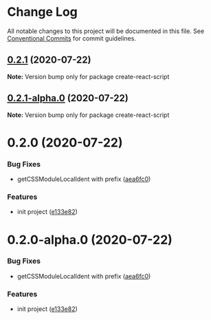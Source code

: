 # Change Log

All notable changes to this project will be documented in this file.
See [Conventional Commits](https://conventionalcommits.org) for commit guidelines.

## [0.2.1](https://github.com/cattuan/split-bill/compare/create-react-script@0.2.0...create-react-script@0.2.1) (2020-07-22)

**Note:** Version bump only for package create-react-script





## [0.2.1-alpha.0](https://github.com/cattuan/split-bill/compare/create-react-script@0.2.0...create-react-script@0.2.1-alpha.0) (2020-07-22)

**Note:** Version bump only for package create-react-script





# 0.2.0 (2020-07-22)


### Bug Fixes

* getCSSModuleLocalIdent with prefix ([aea6fc0](https://github.com/cattuan/split-bill/commit/aea6fc06378c65a012b82f0e577c26370c91fe42))


### Features

* init project ([e133e82](https://github.com/cattuan/split-bill/commit/e133e820f44e1bc113c73d5b427c3296feaa12fc))





# 0.2.0-alpha.0 (2020-07-22)


### Bug Fixes

* getCSSModuleLocalIdent with prefix ([aea6fc0](https://github.com/cattuan/split-bill/commit/aea6fc06378c65a012b82f0e577c26370c91fe42))


### Features

* init project ([e133e82](https://github.com/cattuan/split-bill/commit/e133e820f44e1bc113c73d5b427c3296feaa12fc))

